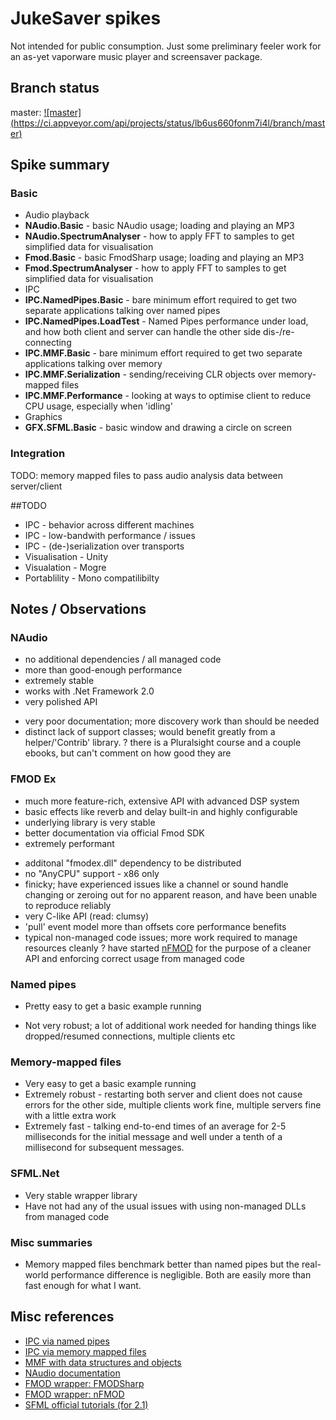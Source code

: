 # JukeSaver spikes

Not intended for public consumption. Just some preliminary feeler work for an as-yet vaporware music player and screensaver package.

## Branch status


master: [![master] (https://ci.appveyor.com/api/projects/status/lb6us660fonm7i4l/branch/master)](https://ci.appveyor.com/project/nathanchere/spike-jukesaver)

## Spike summary 

### Basic

* Audio playback
 * **NAudio.Basic** - basic NAudio usage; loading and playing an MP3
 * **NAudio.SpectrumAnalyser** - how to apply FFT to samples to get simplified data for visualisation
 * **Fmod.Basic** - basic FmodSharp usage; loading and playing an MP3
 * **Fmod.SpectrumAnalyser** - how to apply FFT to samples to get simplified data for visualisation
* IPC
 * **IPC.NamedPipes.Basic** - bare minimum effort required to get two separate applications talking over named pipes
 * **IPC.NamedPipes.LoadTest** - Named Pipes performance under load, and how both client and server can  handle the other side dis-/re-connecting
 * **IPC.MMF.Basic** - bare minimum effort required to get two separate applications talking over memory 
 * **IPC.MMF.Serialization** - sending/receiving CLR objects over memory-mapped files
 * **IPC.MMF.Performance** - looking at ways to optimise client to reduce CPU usage, especially when 'idling'
* Graphics
 * **GFX.SFML.Basic** - basic window and drawing a circle on screen

### Integration

TODO: memory mapped files to pass audio analysis data between server/client

##TODO

* IPC - behavior across different machines
* IPC - low-bandwith performance / issues
* IPC - (de-)serialization over transports
* Visualisation - Unity
* Visualation - Mogre
* Portablility - Mono compatilibilty

## Notes / Observations

### NAudio

+ no additional dependencies / all managed code
+ more than good-enough performance
+ extremely stable
+ works with .Net Framework 2.0
+ very polished API
- very poor documentation; more discovery work than should be needed
- distinct lack of support classes; would benefit greatly from a helper/'Contrib' library.
? there is a Pluralsight course and a couple ebooks, but can't comment on how good they are

### FMOD Ex

+ much more feature-rich, extensive API with advanced DSP system
+ basic effects like reverb and delay built-in and highly configurable
+ underlying library is very stable
+ better documentation via official Fmod SDK
+ extremely performant
- additonal "fmodex.dll" dependency to be distributed
- no "AnyCPU" support - x86 only
- finicky; have experienced issues like a channel or sound handle changing or zeroing out for no apparent reason, and have been unable to reproduce reliably
- very C-like API (read: clumsy)
- 'pull' event model more than offsets core performance benefits
- typical non-managed code issues; more work required to manage resources cleanly
? have started [nFMOD](https://github.com/nathanchere/nFMOD) for the purpose of a cleaner API and enforcing correct usage from managed code

### Named pipes
+ Pretty easy to get a basic example running
- Not very robust; a lot of additional work needed for handing things like dropped/resumed connections, multiple clients etc 

### Memory-mapped files
+ Very easy to get a basic example running
+ Extremely robust - restarting both server and client does not cause errors for the other side, multiple clients work fine, multiple servers fine with a little extra work
+ Extremely fast - talking end-to-end times of an average for 2-5 milliseconds for the initial message and well under a tenth of a millisecond for subsequent messages.

### SFML.Net
+ Very stable wrapper library
+ Have not had any of the usual issues with using non-managed DLLs from managed code

### Misc summaries

* Memory mapped files benchmark better than named pipes but the real-world performance difference is negligible. Both are easily more than fast enough for what I want.

## Misc references

* [IPC via named pipes](http://msdn.microsoft.com/en-us/library/bb546085(v=vs.110).aspx)
* [IPC via memory mapped files](http://code.msdn.microsoft.com/windowsdesktop/Inter-process-communication-e96e94e7)
* [MMF with data structures and objects](http://coders-corner.net/2013/03/22/inter-process-communication-with-memory-mapped-files-part-01-transfer-a-data-structure-and-an-object/)
* [NAudio documentation](http://naudio.codeplex.com/documentation)
* [FMOD wrapper: FMODSharp](https://gitorious.org/fmodsharp)
* [FMOD wrapper: nFMOD](https://github.com/nathanchere/nFMOD)
* [SFML official tutorials (for 2.1)](http://www.sfml-dev.org/tutorials/2.1)
